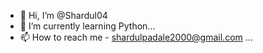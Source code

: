 - 👋 Hi, I’m @Shardul04
- 🌱 I’m currently learning Python...
- 📫 How to reach me - shardulpadale2000@gmail.com ...

<!---
Shardul04/Shardul04 is a ✨ special ✨ repository because its `README.md` (this file) appears on your GitHub profile.
You can click the Preview link to take a look at your changes.
--->
